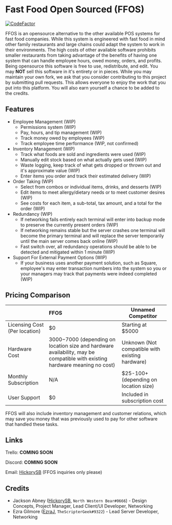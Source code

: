 # Fast Food Open Sourced (FFOS)
 [![CodeFactor](https://www.codefactor.io/repository/github/hickorysb/ffos/badge/login)](https://www.codefactor.io/repository/github/hickorysb/ffos/overview/login)

FFOS is an opensource alternative to the other available POS systems for fast food companies. While this system is engineered with fast food in mind other family restaurants and large chains could adapt the system to work in their environments. The high costs of other available software prohibits smaller restaurants from taking advantage of the benefits of having one system that can handle employee hours, owed money, orders, and profits. Being opensource this software is free to use, redistribute, and edit. You may **NOT** sell this software in it's entirety or in pieces. While you may maintain your own fork, we ask that you consider contributing to this project by submitting pull requests. This allows everyone to enjoy the work that you put into this platform. You will also earn yourself a chance to be added to the credits.

## Features

- Employee Management (WIP)
  - Permissions system (WIP)
  - Pay, hours, and tip management (WIP)
  - Track money owed by employees (WIP)
  - Track employee time performance (WIP, not confirmed)
- Inventory Management (WIP)
  - Track what foods are sold and ingredients were used (WIP)
  - Manually edit stock based on what actually gets used (WIP)
  - Waste logging, keep track of what gets dropped or thrown out and it's approximate value (WIP)
  - Enter items you order and track their estimated delivery (WIP)
- Order Taking (WIP)
  - Select from combos or individual items, drinks, and desserts (WIP)
  - Edit items to meet allergy/dietary needs or to meet customer desires (WIP)
  - See costs for each item, a sub-total, tax amount, and a total for the order (WIP)
- Redundancy (WIP)
  - If networking fails entirely each terminal will enter into backup mode to preserve the currently present orders (WIP)
  - If networking remains stable but the server crashes one terminal will become the primary terminal and will replace the server temporarily until the main server comes back online (WIP)
  - Fast switch over, all redundancy operations should be able to be detected and mitigated within 1 minute (WIP)
- Support For External Payment Options (WIP)
  - If your business uses another payment solution, such as Square, employee's may enter transaction numbers into the system so you or your managers may track that payments were indeed completed (WIP)

## Pricing Comparison

|                               | FFOS                                                         | Unnamed Competitor                              |
| :---------------------------- | :----------------------------------------------------------- | ----------------------------------------------- |
| Licensing Cost (Per location) | $0                                                           | Starting at $5000                               |
| Hardware Cost                 | $3000-$7000 (depending on location size and hardware availability, may be compatible with existing hardware meaning no cost) | Unknown (Not compatible with existing hardware) |
| Monthly Subscription          | N/A                                                          | $25-100+ (depending on location size)           |
| User Support                  | $0                                                           | Included in subscription cost                   |

FFOS will also include inventory management and customer relations, which may save you money that was previously used to pay for other software that handled these tasks.

## Links

Trello: **COMING SOON**

Discord: **COMING SOON**

Email: [HickorySB](mailto:hickorysmokedbacon.yt@gmail.com) (FFOS inquiries only please)

## Credits

- Jackson Abney ([HickorySB](https://github.com/hickorysb), `North Western Bear#0666`) - Design Concepts, Project Manager, Lead Client/UI Developer, Networking
- Ezra Gilmore ([EzraJ](https://github.com/ezraj), `TheScripterGeek#9322`) - Lead Server Developer, Networking
